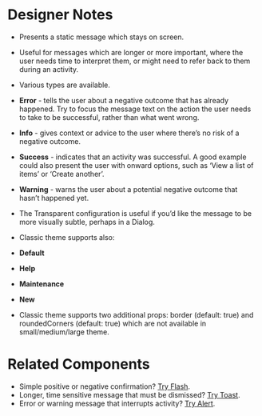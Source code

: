 # Designer Notes

- Presents a static message which stays on screen.
- Useful for messages which are longer or more important, where the user needs time to interpret them, or might need to refer back to them during an activity.
- Various types are available.
- **Error** - tells the user about a negative outcome that has already happened. Try to focus the message text on the action the user needs to take to be successful, rather than what went wrong.
- **Info** - gives context or advice to the user where there’s no risk of a negative outcome.
- **Success** - indicates that an activity was successful. A good example could also present the user with onward options, such as ‘View a list of items’ or ‘Create another’.
- **Warning** - warns the user about a potential negative outcome that hasn’t happened yet.
- The Transparent configuration is useful if you’d like the message to be more visually subtle, perhaps in a Dialog.

- Classic theme supports also:
- **Default**
- **Help**
- **Maintenance**
- **New**
- Classic theme supports two additional props: border (default: true) and roundedCorners (default: true) which are not available in small/medium/large theme.

# Related Components

- Simple positive or negative confirmation? [Try Flash](/components/flash "Flash").
- Longer, time sensitive message that must be dismissed? [Try Toast](/components/toast "Toast").
- Error or warning message that interrupts activity? [Try Alert](/components/alert "Alert").
